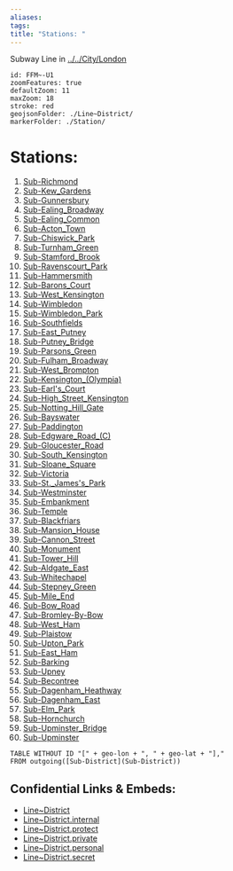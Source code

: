 ```yaml
---
aliases: 
tags: 
title: "Stations: "
---
```

Subway Line in [../../City/London](../../City/London) 

```leaflet
id: FFM~-U1
zoomFeatures: true 
defaultZoom: 11 
maxZoom: 18
stroke: red
geojsonFolder: ./Line~District/
markerFolder: ./Station/
```


# Stations: 
1) [Sub-Richmond](geo/Continent/Europe/United_Kingdom/London~Greater/Underground/Station/Sub-Richmond.md) 
2) [Sub-Kew_Gardens](geo/Continent/Europe/United_Kingdom/London~Greater/Underground/Station/Sub-Kew_Gardens.md) 
3) [Sub-Gunnersbury](geo/Continent/Europe/United_Kingdom/London~Greater/Underground/Station/Sub-Gunnersbury.md) 
4) [Sub-Ealing_Broadway](geo/Continent/Europe/United_Kingdom/London~Greater/Underground/Station/Sub-Ealing_Broadway.md) 
5) [Sub-Ealing_Common](geo/Continent/Europe/United_Kingdom/London~Greater/Underground/Station/Sub-Ealing_Common.md)  
6) [Sub-Acton_Town](geo/Continent/Europe/United_Kingdom/London~Greater/Underground/Station/Sub-Acton_Town.md) 
7) [Sub-Chiswick_Park](geo/Continent/Europe/United_Kingdom/London~Greater/Underground/Station/Sub-Chiswick_Park.md) 
8) [Sub-Turnham_Green](geo/Continent/Europe/United_Kingdom/London~Greater/Underground/Station/Sub-Turnham_Green.md) 
9) [Sub-Stamford_Brook](geo/Continent/Europe/United_Kingdom/London~Greater/Underground/Station/Sub-Stamford_Brook.md) 
10) [Sub-Ravenscourt_Park](geo/Continent/Europe/United_Kingdom/London~Greater/Underground/Station/Sub-Ravenscourt_Park.md) 
11) [Sub-Hammersmith](geo/Continent/Europe/United_Kingdom/London~Greater/Underground/Station/Sub-Hammersmith.md) 
12) [Sub-Barons_Court](geo/Continent/Europe/United_Kingdom/London~Greater/Underground/Station/Sub-Barons_Court.md) 
13) [Sub-West_Kensington](geo/Continent/Europe/United_Kingdom/London~Greater/Underground/Station/Sub-West_Kensington.md) 
14) [Sub-Wimbledon](geo/Continent/Europe/United_Kingdom/London~Greater/Underground/Station/Sub-Wimbledon.md) 
15) [Sub-Wimbledon_Park](geo/Continent/Europe/United_Kingdom/London~Greater/Underground/Station/Sub-Wimbledon_Park.md) 
16) [Sub-Southfields](geo/Continent/Europe/United_Kingdom/London~Greater/Underground/Station/Sub-Southfields.md) 
17) [Sub-East_Putney](geo/Continent/Europe/United_Kingdom/London~Greater/Underground/Station/Sub-East_Putney.md) 
18) [Sub-Putney_Bridge](geo/Continent/Europe/United_Kingdom/London~Greater/Underground/Station/Sub-Putney_Bridge.md) 
19) [Sub-Parsons_Green](geo/Continent/Europe/United_Kingdom/London~Greater/Underground/Station/Sub-Parsons_Green.md) 
20) [Sub-Fulham_Broadway](geo/Continent/Europe/United_Kingdom/London~Greater/Underground/Station/Sub-Fulham_Broadway.md) 
21) [Sub-West_Brompton](geo/Continent/Europe/United_Kingdom/London~Greater/Underground/Station/Sub-West_Brompton.md) 
22) [Sub-Kensington_(Olympia)](geo/Continent/Europe/United_Kingdom/London~Greater/Underground/Station/Sub-Kensington_(Olympia).md) 
23) [Sub-Earl's_Court](geo/Continent/Europe/United_Kingdom/London~Greater/Underground/Station/Sub-Earl's_Court.md) 
24) [Sub-High_Street_Kensington](geo/Continent/Europe/United_Kingdom/London~Greater/Underground/Station/Sub-High_Street_Kensington.md) 
25) [Sub-Notting_Hill_Gate](geo/Continent/Europe/United_Kingdom/London~Greater/Underground/Station/Sub-Notting_Hill_Gate.md) 
26) [Sub-Bayswater](geo/Continent/Europe/United_Kingdom/London~Greater/Underground/Station/Sub-Bayswater.md) 
27) [Sub-Paddington](geo/Continent/Europe/United_Kingdom/London~Greater/Underground/Station/Sub-Paddington.md) 
28) [Sub-Edgware_Road_(C)](geo/Continent/Europe/United_Kingdom/London~Greater/Underground/Station/Sub-Edgware_Road_(C).md) 
29) [Sub-Gloucester_Road](geo/Continent/Europe/United_Kingdom/London~Greater/Underground/Station/Sub-Gloucester_Road.md) 
30) [Sub-South_Kensington](geo/Continent/Europe/United_Kingdom/London~Greater/Underground/Station/Sub-South_Kensington.md) 
31) [Sub-Sloane_Square](geo/Continent/Europe/United_Kingdom/London~Greater/Underground/Station/Sub-Sloane_Square.md) 
32) [Sub-Victoria](geo/Continent/Europe/United_Kingdom/London~Greater/Underground/Station/Sub-Victoria.md) 
33) [Sub-St._James's_Park](geo/Continent/Europe/United_Kingdom/London~Greater/Underground/Station/Sub-St._James's_Park.md) 
34) [Sub-Westminster](geo/Continent/Europe/United_Kingdom/London~Greater/Underground/Station/Sub-Westminster.md) 
35) [Sub-Embankment](geo/Continent/Europe/United_Kingdom/London~Greater/Underground/Station/Sub-Embankment.md) 
36) [Sub-Temple](geo/Continent/Europe/United_Kingdom/London~Greater/Underground/Station/Sub-Temple.md) 
37) [Sub-Blackfriars](geo/Continent/Europe/United_Kingdom/London~Greater/Underground/Station/Sub-Blackfriars.md) 
38) [Sub-Mansion_House](geo/Continent/Europe/United_Kingdom/London~Greater/Underground/Station/Sub-Mansion_House.md) 
39) [Sub-Cannon_Street](geo/Continent/Europe/United_Kingdom/London~Greater/Underground/Station/Sub-Cannon_Street.md) 
40) [Sub-Monument](geo/Continent/Europe/United_Kingdom/London~Greater/Underground/Station/Sub-Monument.md) 
41) [Sub-Tower_Hill](geo/Continent/Europe/United_Kingdom/London~Greater/Underground/Station/Sub-Tower_Hill.md) 
42) [Sub-Aldgate_East](geo/Continent/Europe/United_Kingdom/London~Greater/Underground/Station/Sub-Aldgate_East.md) 
43) [Sub-Whitechapel](geo/Continent/Europe/United_Kingdom/London~Greater/Underground/Station/Sub-Whitechapel.md) 
44) [Sub-Stepney_Green](geo/Continent/Europe/United_Kingdom/London~Greater/Underground/Station/Sub-Stepney_Green.md) 
45) [Sub-Mile_End](geo/Continent/Europe/United_Kingdom/London~Greater/Underground/Station/Sub-Mile_End.md) 
46) [Sub-Bow_Road](geo/Continent/Europe/United_Kingdom/London~Greater/Underground/Station/Sub-Bow_Road.md) 
47) [Sub-Bromley-By-Bow](geo/Continent/Europe/United_Kingdom/London~Greater/Underground/Station/Sub-Bromley-By-Bow.md) 
48) [Sub-West_Ham](geo/Continent/Europe/United_Kingdom/London~Greater/Underground/Station/Sub-West_Ham.md) 
49) [Sub-Plaistow](geo/Continent/Europe/United_Kingdom/London~Greater/Underground/Station/Sub-Plaistow.md) 
50) [Sub-Upton_Park](geo/Continent/Europe/United_Kingdom/London~Greater/Underground/Station/Sub-Upton_Park.md) 
51) [Sub-East_Ham](geo/Continent/Europe/United_Kingdom/London~Greater/Underground/Station/Sub-East_Ham.md) 
52) [Sub-Barking](geo/Continent/Europe/United_Kingdom/London~Greater/Underground/Station/Sub-Barking.md) 
53) [Sub-Upney](geo/Continent/Europe/United_Kingdom/London~Greater/Underground/Station/Sub-Upney.md) 
54) [Sub-Becontree](geo/Continent/Europe/United_Kingdom/London~Greater/Underground/Station/Sub-Becontree.md) 
55) [Sub-Dagenham_Heathway](geo/Continent/Europe/United_Kingdom/London~Greater/Underground/Station/Sub-Dagenham_Heathway.md) 
56) [Sub-Dagenham_East](geo/Continent/Europe/United_Kingdom/London~Greater/Underground/Station/Sub-Dagenham_East.md) 
57) [Sub-Elm_Park](geo/Continent/Europe/United_Kingdom/London~Greater/Underground/Station/Sub-Elm_Park.md) 
58) [Sub-Hornchurch](geo/Continent/Europe/United_Kingdom/London~Greater/Underground/Station/Sub-Hornchurch.md) 
59) [Sub-Upminster_Bridge](geo/Continent/Europe/United_Kingdom/London~Greater/Underground/Station/Sub-Upminster_Bridge.md) 
60) [Sub-Upminster](geo/Continent/Europe/United_Kingdom/London~Greater/Underground/Station/Sub-Upminster.md)


```dataview
TABLE WITHOUT ID "[" + geo-lon + ", " + geo-lat + "],"
FROM outgoing([Sub-District](Sub-District))
```



## Confidential Links & Embeds: 
- [Line~District](../../../../../../../_public/geo/Continent/Europe/United_Kingdom/London~Greater/Underground/Line~District.md) 
- [Line~District.internal](../../../../../../../_internal/geo/Continent/Europe/United_Kingdom/London~Greater/Underground/Line~District.internal.md) 
- [Line~District.protect](../../../../../../../_protect/geo/Continent/Europe/United_Kingdom/London~Greater/Underground/Line~District.protect.md) 
- [Line~District.private](../../../../../../../_private/geo/Continent/Europe/United_Kingdom/London~Greater/Underground/Line~District.private.md) 
- [Line~District.personal](../../../../../../../_personal/geo/Continent/Europe/United_Kingdom/London~Greater/Underground/Line~District.personal.md) 
- [Line~District.secret](../../../../../../../_secret/geo/Continent/Europe/United_Kingdom/London~Greater/Underground/Line~District.secret.md) 
